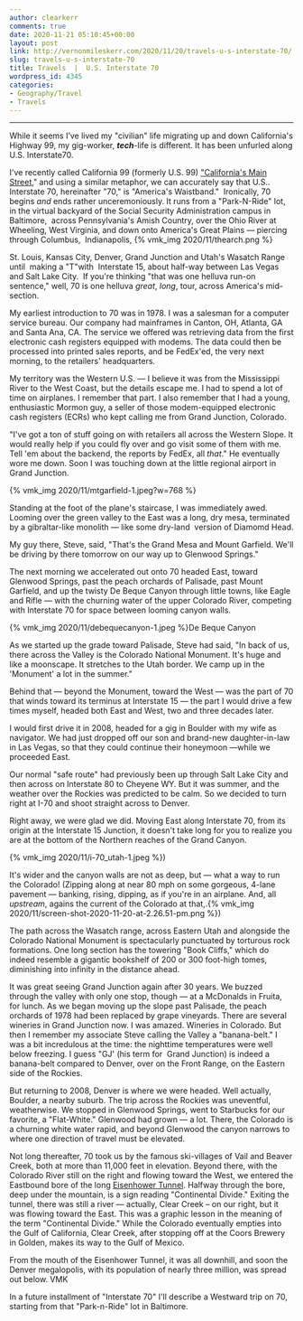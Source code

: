 ```yaml
---
author: clearkerr
comments: true
date: 2020-11-21 05:10:45+00:00
layout: post
link: http://vernonmileskerr.com/2020/11/20/travels-u-s-interstate-70/
slug: travels-u-s-interstate-70
title: Travels  |  U.S. Interstate 70
wordpress_id: 4345
categories:
- Geography/Travel
- Travels
---
```





* * *







While it seems I’ve lived my "civilian" life migrating up and down California's Highway 99, my gig-worker, **_tech_**-life is different. It has been unfurled along U.S. Interstate70.







I've recently called California 99 (formerly U.S. 99) ["California's Main Street](http://vernonmileskerr.com/2020/04/19/nostalgia-california-daydreamin/)," and using a similar metaphor, we can accurately say that U.S.. Interstate 70, hereinafter "70," is "America's Waistband."  Ironically, 70 begins _and_ ends rather unceremoniously. It runs from a "Park-N-Ride" lot, in the virtual backyard of the Social Security Administration campus in Baltimore,  across Pennsylvania's Amish Country, over the Ohio River at Wheeling, West Virginia, and down onto America's Great Plains — piercing through Columbus,  Indianapolis, {% vmk_img 2020/11/thearch.png %}







St. Louis, Kansas City, Denver, Grand Junction and Utah's Wasatch Range until  making a "T"with  Interstate 15, about half-way between Las Vegas and Salt Lake City.  If you're thinking "that was one helluva run-on sentence," well, 70 is one helluva _great_, _long_, tour, across America's mid-section.







My earliest introduction to 70 was in 1978. I was a salesman for a computer service bureau. Our company had mainframes in Canton, OH, Atlanta, GA and Santa Ana, CA. The service we offered was retrieving data from the first electronic cash registers equipped with modems. The data could then be processed into printed sales reports, and be FedEx'ed, the very next morning, to the retailers' headquarters.







My territory was the Western U.S. — I believe it was from the Mississippi River to the West Coast, but the details escape me. I had to spend a lot of time on airplanes. I remember that part. I also remember that I had a young, enthusiastic Mormon guy, a seller of those modem-equipped electronic cash registers (ECRs) who kept calling me from Grand Junction, Colorado.







"I've got a ton of stuff going on with retailers all across the Western Slope. It would really help if you could fly over and go visit some of them with me. Tell 'em about the backend, the reports by FedEx, all _that_." He eventually wore me down. Soon I was touching down at the little regional airport in Grand Junction.





{% vmk_img 2020/11/mtgarfield-1.jpeg?w=768 %}





Standing at the foot of the plane's staircase, I was immediately awed. Looming over the green valley to the East was a long, dry mesa, terminated by a gibraltar-like monolith — like some dry-land  version of Diamomd Head.







My guy there, Steve, said, "That's the Grand Mesa and Mount Garfield.  We'll be driving by there tomorrow on our way up to Glenwood Springs."







The next morning we accelerated out onto 70 headed East, toward Glenwood Springs, past the peach orchards of Palisade, past Mount Garfield, and up the twisty De Beque Canyon through little towns, like Eagle and Rifle — with the churning water of the upper Colorado River, competing with Interstate 70 for space between looming canyon walls.





{% vmk_img 2020/11/debequecanyon-1.jpeg %}De Beque Canyon





As we started up the grade toward Palisade, Steve had said, "In back of us, there across the Valley is the Colorado National Monument. It's huge and like a moonscape. It stretches to the Utah border. We camp up in the 'Monument' a lot in the summer."







Behind that — beyond the Monument, toward the West — was the part of 70 that winds toward its terminus at Interstate 15 — the part I would drive a few times myself, headed both East and West, two and three decades later.







I would first drive it in 2008, headed for a gig in Boulder with my wife as navigator. We had just dropped off our son and brand-new daughter-in-law in Las Vegas, so that they could continue their honeymoon —while we proceeded East.







Our normal "safe route" had previously been up through Salt Lake City and then across on Interstate 80 to Cheyene WY. But it was summer, and the weather over the Rockies was predicted to be calm. So we decided to turn right at I-70 and shoot straight across to Denver.







Right away, we were glad we did. Moving East along Interstate 70, from its origin at the Interstate 15 Junction, it doesn't take long for you to realize you are at the bottom of the Northern reaches of the Grand Canyon.





{% vmk_img 2020/11/i-70_utah-1.jpeg %})





It's wider and the canyon walls are not as deep, but — what a way to run the Colorado! (Zipping along at near 80 mph on some gorgeous, 4-lane pavement — banking, rising, dipping, as if you're in an airplane. And, all _upstream_, agains the current of the Colorado at that,.{% vmk_img 2020/11/screen-shot-2020-11-20-at-2.26.51-pm.png %})







The path across the Wasatch range, across Eastern Utah and alongside the Colorado National Monument is spectacularly punctuated by torturous rock formations. One long section has the towering "Book Cliffs," which do indeed resemble a gigantic bookshelf of 200 or 300 foot-high tomes, diminishing into infinity in the distance ahead.







It was great seeing Grand Junction again after 30 years. We buzzed through the valley with only one stop, though — at a McDonalds in Fruita, for lunch. As we began moving up the slope past Palisade, the peach orchards of 1978 had been replaced by grape vineyards. There are several wineries in Grand Junction now. I was amazed. Wineries in Colorado. But then I remember my associate Steve calling the Valley a "banana-belt." I was a bit incredulous at the time: the nighttime temperatures were well below freezing. I guess "GJ' (his term for  Grand Junction) is indeed a banana-belt compared to Denver, over on the Front Range, on the Eastern side of the Rockies.







But returning to 2008, Denver is where we were headed. Well actually, Boulder, a nearby suburb. The trip across the Rockies was uneventful, weatherwise. We stopped in Glenwood Springs, went to Starbucks for our favorite, a "Flat-White." Glenwood had grown — a lot. There, the Colorado is a churning white water rapid, and beyond Glenwood the canyon narrows to where one direction of travel must be elevated.







Not long thereafter, 70 took us by the famous ski-villages of Vail and Beaver Creek, both at more than 11,000 feet in elevation. Beyond there, with the Colorado River still on the right and flowing toward the West, we entered the Eastbound bore of the long [Eisenhower Tunnel](https://en.wikipedia.org/wiki/Eisenhower_Tunnel). Halfway through the bore,  deep under the mountain, is a sign reading "Continental Divide." Exiting the tunnel, there was still a river — actually, Clear Creek – on our right, but it was flowing toward the East. This was a graphic lesson in the meaning of the term "Continental Divide." While the Colorado eventually empties into the Gulf of California, Clear Creek, after stopping off at the Coors Brewery in Golden, makes its way to the Gulf of Mexico.







From the mouth of the Eisenhower Tunnel, it was all downhill, and soon the Denver megalopolis, with its population of nearly three million, was spread out below. VMK







In a future installment of "Interstate 70" I'll describe a Westward trip on 70, starting from that "Park-n-Ride" lot in Baltimore.









